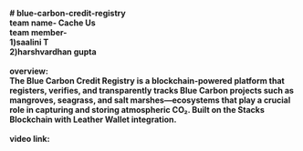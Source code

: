 <b># blue-carbon-credit-registry<br>
team name- Cache Us<br>
team member-<br>1)saalini T<br>2)harshvardhan gupta<br>
<br>overview:<br>
The Blue Carbon Credit Registry is a blockchain-powered platform that registers, verifies, and transparently tracks Blue Carbon projects such as mangroves, seagrass, and salt marshes—ecosystems that play a crucial role in capturing and storing atmospheric CO₂.  Built on the Stacks Blockchain with Leather Wallet integration.<br>
<br>video link:<br>
